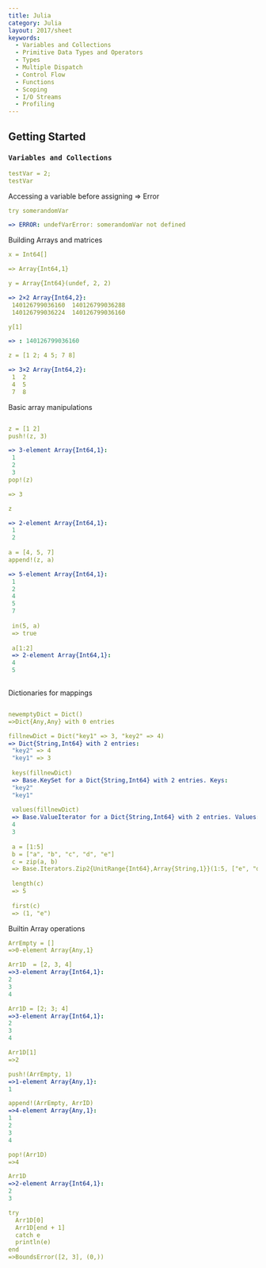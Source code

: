 ```yaml
---
title: Julia
category: Julia
layout: 2017/sheet
keywords:
  - Variables and Collections
  - Primitive Data Types and Operators
  - Types
  - Multiple Dispatch
  - Control Flow
  - Functions
  - Scoping
  - I/O Streams 
  - Profiling
---
```


Getting Started
---------------

### `Variables and Collections`
```yml
testVar = 2;
testVar 
```

Accessing a variable before assigning => Error
```yml
try somerandomVar

=> ERROR: undefVarError: somerandomVar not defined
```

Building Arrays and matrices
```yml
x = Int64[]

=> Array{Int64,1}

y = Array{Int64}(undef, 2, 2)

=> 2×2 Array{Int64,2}:
 140126799036160  140126799036288
 140126799036224  140126799036160

y[1]

=> : 140126799036160

z = [1 2; 4 5; 7 8]

=> 3×2 Array{Int64,2}:
 1  2
 4  5
 7  8

```
 
Basic array manipulations

```yml

z = [1 2]
push!(z, 3)

=> 3-element Array{Int64,1}:
 1
 2
 3
pop!(z)

=> 3

z

=> 2-element Array{Int64,1}:
 1
 2
 
a = [4, 5, 7]
append!(z, a)

=> 5-element Array{Int64,1}:
 1
 2
 4
 5
 7
 
 in(5, a)
 => true
 
 a[1:2]
 => 2-element Array{Int64,1}:
 4
 5
 
 ```
 
 Dictionaries for mappings 
 ```yml
 
 newemptyDict = Dict()
 =>Dict{Any,Any} with 0 entries
 
 fillnewDict = Dict("key1" => 3, "key2" => 4)
 => Dict{String,Int64} with 2 entries:
  "key2" => 4
  "key1" => 3
  
  keys(fillnewDict)
  => Base.KeySet for a Dict{String,Int64} with 2 entries. Keys:
  "key2"
  "key1"
  
  values(fillnewDict)
  => Base.ValueIterator for a Dict{String,Int64} with 2 entries. Values:
  4
  3
  
  a = [1:5]
  b = ["a", "b", "c", "d", "e"]
  c = zip(a, b)
  => Base.Iterators.Zip2{UnitRange{Int64},Array{String,1}}(1:5, ["e", "d", "b", "c", "a"])
  
  length(c)
  => 5
  
  first(c)
  => (1, "e")
  ```

  Builtin Array operations
  ```yml
  ArrEmpty = []
=>0-element Array{Any,1}
  
  Arr1D  = [2, 3, 4]
=>3-element Array{Int64,1}:
  2
  3
  4
  
  Arr1D = [2; 3; 4]
=>3-element Array{Int64,1}:
  2
  3
  4
  
  Arr1D[1]
=>2
  
  push!(ArrEmpty, 1)
=>1-element Array{Any,1}:
  1
  
  append!(ArrEmpty, ArrID)
=>4-element Array{Any,1}:
  1
  2
  3
  4
  
  pop!(Arr1D)
=>4
  
  Arr1D
=>2-element Array{Int64,1}:
  2
  3

  try
    Arr1D[0] 
    Arr1D[end + 1] 
    catch e
    println(e)
  end
=>BoundsError([2, 3], (0,))

